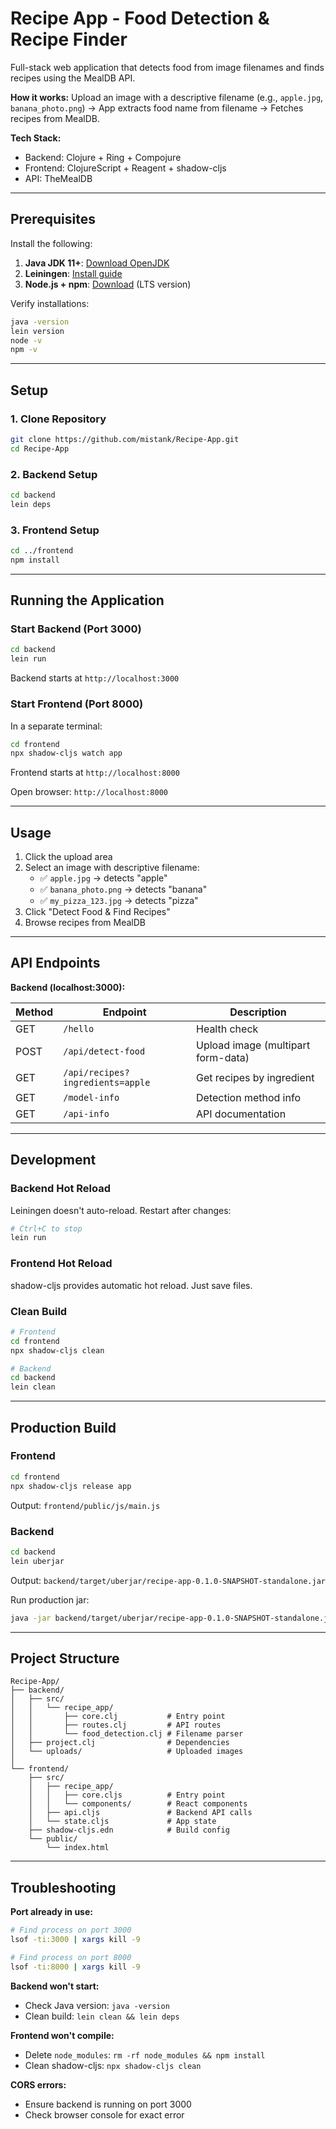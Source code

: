 # Recipe App - Food Detection & Recipe Finder

Full-stack web application that detects food from image filenames and finds recipes using the MealDB API.

**How it works:** Upload an image with a descriptive filename (e.g., `apple.jpg`, `banana_photo.png`) → App extracts food name from filename → Fetches recipes from MealDB.

**Tech Stack:**

-   Backend: Clojure + Ring + Compojure
-   Frontend: ClojureScript + Reagent + shadow-cljs
-   API: TheMealDB

---

## Prerequisites

Install the following:

1. **Java JDK 11+**: [Download OpenJDK](https://adoptium.net/)
2. **Leiningen**: [Install guide](https://leiningen.org/#install)
3. **Node.js + npm**: [Download](https://nodejs.org/) (LTS version)

Verify installations:

```bash
java -version
lein version
node -v
npm -v
```

---

## Setup

### 1. Clone Repository

```bash
git clone https://github.com/mistank/Recipe-App.git
cd Recipe-App
```

### 2. Backend Setup

```bash
cd backend
lein deps
```

### 3. Frontend Setup

```bash
cd ../frontend
npm install
```

---

## Running the Application

### Start Backend (Port 3000)

```bash
cd backend
lein run
```

Backend starts at `http://localhost:3000`

### Start Frontend (Port 8000)

In a separate terminal:

```bash
cd frontend
npx shadow-cljs watch app
```

Frontend starts at `http://localhost:8000`

Open browser: `http://localhost:8000`

---

## Usage

1. Click the upload area
2. Select an image with descriptive filename:
    - ✅ `apple.jpg` → detects "apple"
    - ✅ `banana_photo.png` → detects "banana"
    - ✅ `my_pizza_123.jpg` → detects "pizza"
3. Click "Detect Food & Find Recipes"
4. Browse recipes from MealDB

---

## API Endpoints

**Backend (localhost:3000):**

| Method | Endpoint                         | Description                        |
| ------ | -------------------------------- | ---------------------------------- |
| GET    | `/hello`                         | Health check                       |
| POST   | `/api/detect-food`               | Upload image (multipart form-data) |
| GET    | `/api/recipes?ingredients=apple` | Get recipes by ingredient          |
| GET    | `/model-info`                    | Detection method info              |
| GET    | `/api-info`                      | API documentation                  |

---

## Development

### Backend Hot Reload

Leiningen doesn't auto-reload. Restart after changes:

```bash
# Ctrl+C to stop
lein run
```

### Frontend Hot Reload

shadow-cljs provides automatic hot reload. Just save files.

### Clean Build

```bash
# Frontend
cd frontend
npx shadow-cljs clean

# Backend
cd backend
lein clean
```

---

## Production Build

### Frontend

```bash
cd frontend
npx shadow-cljs release app
```

Output: `frontend/public/js/main.js`

### Backend

```bash
cd backend
lein uberjar
```

Output: `backend/target/uberjar/recipe-app-0.1.0-SNAPSHOT-standalone.jar`

Run production jar:

```bash
java -jar backend/target/uberjar/recipe-app-0.1.0-SNAPSHOT-standalone.jar
```

---

## Project Structure

```
Recipe-App/
├── backend/
│   ├── src/
│   │   └── recipe_app/
│   │       ├── core.clj           # Entry point
│   │       ├── routes.clj         # API routes
│   │       └── food_detection.clj # Filename parser
│   ├── project.clj                # Dependencies
│   └── uploads/                   # Uploaded images
│
└── frontend/
    ├── src/
    │   ├── recipe_app/
    │   │   ├── core.cljs          # Entry point
    │   │   └── components/        # React components
    │   ├── api.cljs               # Backend API calls
    │   └── state.cljs             # App state
    ├── shadow-cljs.edn            # Build config
    └── public/
        └── index.html
```

---

## Troubleshooting

**Port already in use:**

```bash
# Find process on port 3000
lsof -ti:3000 | xargs kill -9

# Find process on port 8000
lsof -ti:8000 | xargs kill -9
```

**Backend won't start:**

-   Check Java version: `java -version`
-   Clean build: `lein clean && lein deps`

**Frontend won't compile:**

-   Delete `node_modules`: `rm -rf node_modules && npm install`
-   Clean shadow-cljs: `npx shadow-cljs clean`

**CORS errors:**

-   Ensure backend is running on port 3000
-   Check browser console for exact error
